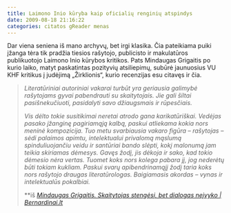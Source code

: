 ```yaml
---
title: Laimono Inio kūryba kaip oficialių renginių atspindys
date: 2009-08-18 21:16:22
categories: citatos gReader menas
---
```


Dar viena seniena iš mano archyvų, bet irgi klasika. Čia pateikiama puiki įžanga tėra tik pradžia tiesios rašytojo, publicisto ir makulatūros publikuotojo Laimono Inio kūrybos kritikos. Pats Mindaugas Grigaitis po kurio laiko, matyt paskatintas pozityvių atsiliepimų, subūrė jaunuosius VU KHF kritikus į judėjimą „Žirklionis“, kurio recenzijas esu citavęs ir čia.

> *Literatūriniai autoriniai vakarai turbūt yra geriausia galimybė rašytojams gyvai pabendrauti su skaitytojais. Jie gali šiltai pasišnekučiuoti, pasidalyti savo džiaugsmais ir rūpesčiais.*
>
> *Vis dėlto tokie susitikimai neretai atrodo gana karikatūriškai. Vedėjas pasako įžanginę pagiriamąją kalbą, paskui atliekama kokia nors meninė kompozicija. Tuo metu svarbiausia vakaro figūra – rašytojas – sėdi palaimos apimtu, intelektualui privalomą mąslumą spinduliuojančiu veidu ir santūriai bando slėpti, kokį malonumą jam teikia skiriamas dėmesys. Gavęs žodį, jis dėkoja ir sako, kad tokio dėmesio nėra vertas. Tuomet koks nors kolega pabara jį, jog nederėtų būti tokiam kukliam. Paskui svarų apibendrinamąjį žodį taria koks nors rašytojo draugas literatūrologas. Baigiamasis akordas – vynas ir intelektualūs pokalbiai.*
>
> **iš *[Mindaugas Grigaitis. Skaitytojas stengėsi, bet dialogas neįvyko | Bernardinai.lt](http://www.bernardinai.lt/?url=articles/83373)*

